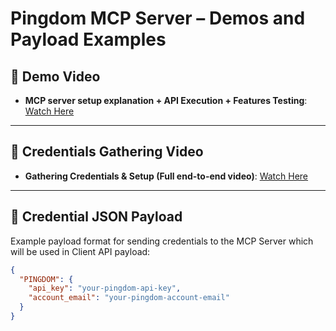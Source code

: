 # Pingdom MCP Server – Demos and Payload Examples

## 🎥 Demo Video
- **MCP server setup explanation + API Execution + Features Testing**: [Watch Here](https://drive.google.com/file/d/1JEpSd4teIJZaZQ7NySkSsxD-cPh4qTTU/view?usp=sharing)

---

## 🎥 Credentials Gathering Video
- **Gathering Credentials & Setup (Full end-to-end video)**: [Watch Here](https://drive.google.com/file/d/1--8yba65AecYFHnMaJ7dmulW7bExWxaf/view?usp=sharing)

---

## 🔐 Credential JSON Payload
Example payload format for sending credentials to the MCP Server which will be used in Client API payload:
```json
{
  "PINGDOM": {
    "api_key": "your-pingdom-api-key",
    "account_email": "your-pingdom-account-email"
  }
}
``` 